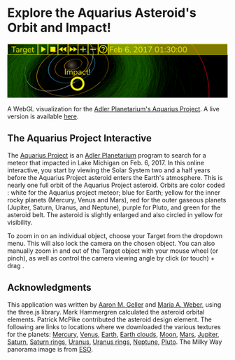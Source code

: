 # Explore the Aquarius Asteroid's Orbit and Impact!

![Aquarius snapshot](textures/READMEbanner.png)

A WebGL visualization for the [Adler Planetarium's Aquarius Project](https://www.adlerplanetarium.org/education/far-horizons/the-aquarius-project/).  A live version is available [here](https://ageller.github.io/Adler_AquariusProject/).

## The Aquarius Project Interactive

The [Aquarius Project](https://www.adlerplanetarium.org/education/far-horizons/the-aquarius-project/) is an [Adler Planetarium](https://www.adlerplanetarium.org) program to search for a meteor that impacted in Lake Michigan on Feb. 6, 2017. In this online interactive, you start by viewing the Solar System two and a half years before the Aquarius Project asteroid enters the Earth's atmosphere.  This is nearly one full orbit of the Aquarius Project asteroid. Orbits are color coded : white for the Aquarius project meteor; blue for Earth; yellow for the inner rocky planets (Mercury, Venus and Mars), red for the outer gaseous planets (Jupiter, Saturn, Uranus, and Neptune), purple for Pluto, and green for the asteroid belt. The asteroid is slightly enlarged and also circled in yellow for visibility. 

To zoom in on an individual object, choose your Target from the dropdown menu. This will also lock the camera on the chosen object. You can also manually zoom in and out of the Target object with your mouse wheel (or pinch), as well as control the camera viewing angle by click (or touch) + drag .


## Acknowledgments

This  application was written by [Aaron M. Geller](http://faculty.wcas.northwestern.edu/aaron-geller/index.php) and [Maria A. Weber](https://astro.uchicago.edu/people/maria-weber.php), using the three.js library. Mark Hammergren calculated the asteroid orbital elements. Patrick McPike contributed the asteroid design element. The following are links to locations where we downloaded the various textures for the planets: 
[Mercury](https://astrogeology.usgs.gov/search/map/Mercury/Messenger/Global/Mercury_MESSENGER_MDIS_Basemap_EnhancedColor_Mosaic_Global_665m?p=1&pb=1#downloads), [Venus](https://maps.jpl.nasa.gov/venus.html), [Earth](https://www.solarsystemscope.com/textures/), [Earth clouds](https://github.com/turban/webgl-earth/tree/master/images), [Moon](https://astrogeology.usgs.gov/search/map/Moon/Clementine/UVVIS/Lunar_Clementine_UVVIS_750nm_Global_Mosaic_118m_v2), [Mars](https://maps.jpl.nasa.gov/mars.html), [Jupiter](https://svs.gsfc.nasa.gov/12021), [Saturn](https://www.solarsystemscope.com/textures/), [Saturn rings](https://alpha-element.deviantart.com/art/Stock-Image-Saturn-Rings-393767006), [Uranus](http://planetpixelemporium.com/uranus.html), [Uranus rings](https://jcpag2010.deviantart.com/art/Uranus-Rings-558779857), [Neptune](https://www.solarsystemscope.com/textures/), [Pluto](https://www.nasa.gov/image-feature/pluto-global-color-map).  The Milky Way panorama image is from [ESO](https://www.eso.org/public/usa/images/eso0932a/).

